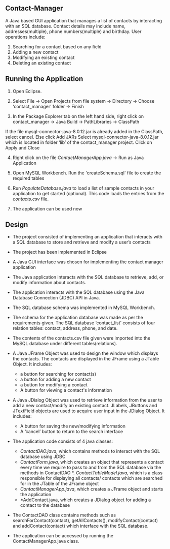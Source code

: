 ## Contact-Manager
A Java based GUI application that manages a list of contacts by interacting with an SQL database. Contact details may include name, addresses(multiple), phone numbers(multiple) and birthday. User operations include:  

1. Searching for a contact based on any field  
2. Adding a new contact  
3. Modifying an existing contact 
4. Deleting an existing contact

## Running the Application
1. Open Eclipse. 

2. Select File -> Open Projects from file system -> Directory -> Choose ‘contact_manager’ folder -> Finish

3. In the Package Explorer tab on the left hand side, right click on contact_manager -> Java Build -> PathLibraries -> ClassPath

If the file mysql-connector-java-8.0.12.jar is  already added in the ClassPath, select cancel. Else click Add JARs  Select mysql-connector-java-8.0.12.jar  which is located in folder ‘lib’ of the contact_manager project. Click on Apply and Close

4. Right click on the file *ContactManagerApp.java* -> Run as Java Application

5. Open MySQL Workbench. Run the 'createSchema.sql' file to create the required tables

6. Run *PopulateDatabase.java* to load a list of sample contacts in your application to get started (optional). This code loads the entries from the *contacts.csv* file.

7. The application can be used now


## Design 
* The project consisted of implementing an application that interacts with a SQL database to store and retrieve and modify a user’s contacts

* The project has been implemented in Eclipse

* A Java GUI interface was chosen for implementing the contact manager application

* The Java application interacts with the SQL database to retrieve, add, or modify information about contacts.

* The application interacts with the SQL database using the Java Database Connection (JDBC) API in Java.

* The SQL database schema was implemented in MySQL Workbench.

* The schema for the application database was made as per the requirements given. The SQL database ‘contact_list’ consists of four relation tables: contact, address, phone, and date.

* The contents of the contacts.csv file given were imported into the MySQL database under different tables(relations).
* A Java JFrame Object was used to design the window which displays the contacts. The contacts are displayed in the JFrame using a JTable Object. It includes:
    * a button for searching for contact(s)
    * a button for adding a new contact
    * a button for modifying a contact
    * A button for viewing a contact's information
    
* A Java JDialog Object was used to retrieve information from the user to add a new contact/modify an existing contact. JLabels, JButtons and JTextField objects are used to acquire user input in the JDialog Object. It includes:
    * A button for saving the new/modifying information
    * A ‘cancel’ button to return to the search interface
* The application code consists of 4 java classes:
    * *ContactDAO.java*, which contains methods to interact with the SQL database using JDBC
    * *ContactForm.java*, which creates an object that represents a contact every time we require to pass to and from the SQL              database via the methods in ContactDAO
    *. *ContactTableModel.java*, which is a class responsible for displaying all contacts/ contacts which are searched for in the            JTable of the JFrame object
    * *ContactManagerApp.java*, which creates a JFrame object and starts the application
    * *AddContact.java, which creates a JDialog object for adding a contact to the database
    
* The ContactDAO class contains methods such as searchForContact(contact), getAllContacts(), modifyContact(contact) and addContact(contact) which interface with the SQL database.

* The application can be accessed by running the ContactManagerApp.java class.
